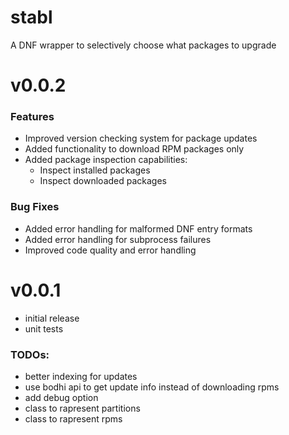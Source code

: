 # stabl
A DNF wrapper to selectively choose what packages to upgrade

# v0.0.2
### Features
- Improved version checking system for package updates
- Added functionality to download RPM packages only
- Added package inspection capabilities:
  - Inspect installed packages
  - Inspect downloaded packages

### Bug Fixes
- Added error handling for malformed DNF entry formats
- Added error handling for subprocess failures
- Improved code quality and error handling

# v0.0.1
- initial release
- unit tests

### TODOs:

- better indexing for updates
- use bodhi api to get update info instead of downloading rpms
- add debug option
- class to rapresent partitions
- class to rapresent rpms
